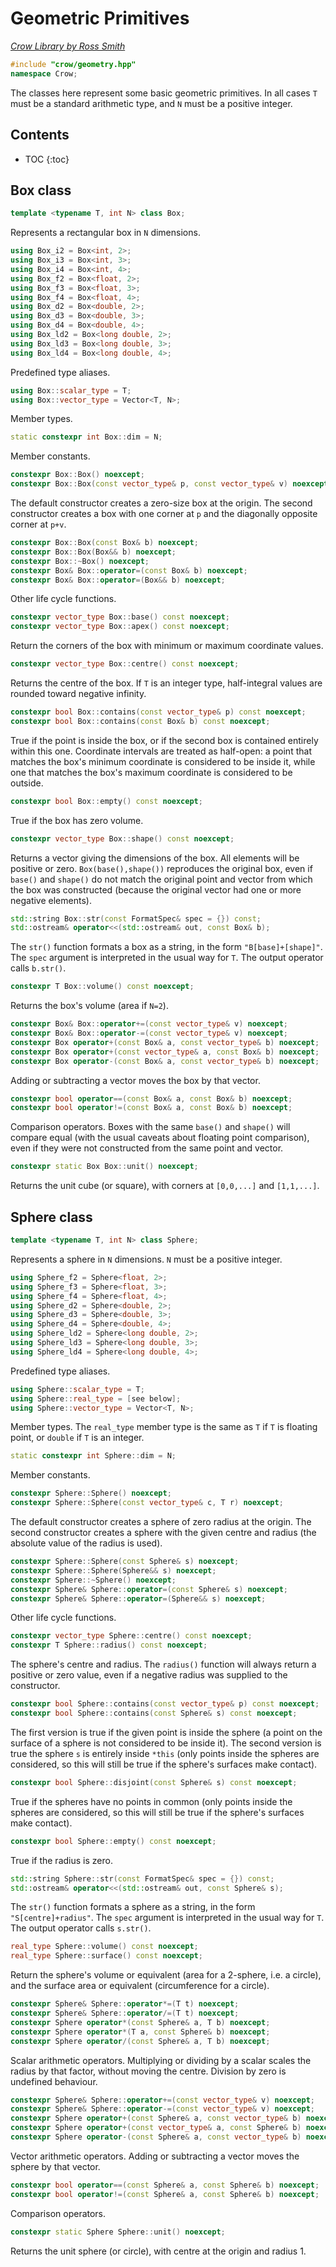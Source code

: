 # Geometric Primitives

_[Crow Library by Ross Smith](index.html)_

```c++
#include "crow/geometry.hpp"
namespace Crow;
```

The classes here represent some basic geometric primitives. In all cases `T`
must be a standard arithmetic type, and `N` must be a positive integer.

## Contents

* TOC
{:toc}

## Box class

```c++
template <typename T, int N> class Box;
```

Represents a rectangular box in `N` dimensions.

```c++
using Box_i2 = Box<int, 2>;
using Box_i3 = Box<int, 3>;
using Box_i4 = Box<int, 4>;
using Box_f2 = Box<float, 2>;
using Box_f3 = Box<float, 3>;
using Box_f4 = Box<float, 4>;
using Box_d2 = Box<double, 2>;
using Box_d3 = Box<double, 3>;
using Box_d4 = Box<double, 4>;
using Box_ld2 = Box<long double, 2>;
using Box_ld3 = Box<long double, 3>;
using Box_ld4 = Box<long double, 4>;
```

Predefined type aliases.

```c++
using Box::scalar_type = T;
using Box::vector_type = Vector<T, N>;
```

Member types.

```c++
static constexpr int Box::dim = N;
```

Member constants.

```c++
constexpr Box::Box() noexcept;
constexpr Box::Box(const vector_type& p, const vector_type& v) noexcept;
```

The default constructor creates a zero-size box at the origin. The second
constructor creates a box with one corner at `p` and the diagonally opposite
corner at `p+v`.

```c++
constexpr Box::Box(const Box& b) noexcept;
constexpr Box::Box(Box&& b) noexcept;
constexpr Box::~Box() noexcept;
constexpr Box& Box::operator=(const Box& b) noexcept;
constexpr Box& Box::operator=(Box&& b) noexcept;
```

Other life cycle functions.

```c++
constexpr vector_type Box::base() const noexcept;
constexpr vector_type Box::apex() const noexcept;
```

Return the corners of the box with minimum or maximum coordinate values.

```c++
constexpr vector_type Box::centre() const noexcept;
```

Returns the centre of the box. If `T` is an integer type, half-integral values
are rounded toward negative infinity.

```c++
constexpr bool Box::contains(const vector_type& p) const noexcept;
constexpr bool Box::contains(const Box& b) const noexcept;
```

True if the point is inside the box, or if the second box is contained
entirely within this one. Coordinate intervals are treated as half-open: a
point that matches the box's minimum coordinate is considered to be inside
it, while one that matches the box's maximum coordinate is considered to be
outside.

```c++
constexpr bool Box::empty() const noexcept;
```

True if the box has zero volume.

```c++
constexpr vector_type Box::shape() const noexcept;
```

Returns a vector giving the dimensions of the box. All elements will be
positive or zero. `Box(base(),shape())` reproduces the original box, even if
`base()` and `shape()` do not match the original point and vector from which
the box was constructed (because the original vector had one or more negative
elements).

```c++
std::string Box::str(const FormatSpec& spec = {}) const;
std::ostream& operator<<(std::ostream& out, const Box& b);
```

The `str()` function formats a box as a string, in the form
`"B[base]+[shape]"`. The `spec` argument is interpreted in the usual way for
`T`. The output operator calls `b.str()`.

```c++
constexpr T Box::volume() const noexcept;
```

Returns the box's volume (area if `N=2`).

```c++
constexpr Box& Box::operator+=(const vector_type& v) noexcept;
constexpr Box& Box::operator-=(const vector_type& v) noexcept;
constexpr Box operator+(const Box& a, const vector_type& b) noexcept;
constexpr Box operator+(const vector_type& a, const Box& b) noexcept;
constexpr Box operator-(const Box& a, const vector_type& b) noexcept;
```

Adding or subtracting a vector moves the box by that vector.

```c++
constexpr bool operator==(const Box& a, const Box& b) noexcept;
constexpr bool operator!=(const Box& a, const Box& b) noexcept;
```

Comparison operators. Boxes with the same `base()` and `shape()` will compare
equal (with the usual caveats about floating point comparison), even if they
were not constructed from the same point and vector.

```c++
constexpr static Box Box::unit() noexcept;
```

Returns the unit cube (or square), with corners at `[0,0,...]` and
`[1,1,...]`.

## Sphere class

```c++
template <typename T, int N> class Sphere;
```

Represents a sphere in `N` dimensions. `N` must be a positive integer.

```c++
using Sphere_f2 = Sphere<float, 2>;
using Sphere_f3 = Sphere<float, 3>;
using Sphere_f4 = Sphere<float, 4>;
using Sphere_d2 = Sphere<double, 2>;
using Sphere_d3 = Sphere<double, 3>;
using Sphere_d4 = Sphere<double, 4>;
using Sphere_ld2 = Sphere<long double, 2>;
using Sphere_ld3 = Sphere<long double, 3>;
using Sphere_ld4 = Sphere<long double, 4>;
```

Predefined type aliases.

```c++
using Sphere::scalar_type = T;
using Sphere::real_type = [see below];
using Sphere::vector_type = Vector<T, N>;
```

Member types. The `real_type` member type is the same as `T` if `T` is
floating point, or `double` if `T` is an integer.

```c++
static constexpr int Sphere::dim = N;
```

Member constants.

```c++
constexpr Sphere::Sphere() noexcept;
constexpr Sphere::Sphere(const vector_type& c, T r) noexcept;
```

The default constructor creates a sphere of zero radius at the origin. The
second constructor creates a sphere with the given centre and radius
(the absolute value of the radius is used).

```c++
constexpr Sphere::Sphere(const Sphere& s) noexcept;
constexpr Sphere::Sphere(Sphere&& s) noexcept;
constexpr Sphere::~Sphere() noexcept;
constexpr Sphere& Sphere::operator=(const Sphere& s) noexcept;
constexpr Sphere& Sphere::operator=(Sphere&& s) noexcept;
```

Other life cycle functions.

```c++
constexpr vector_type Sphere::centre() const noexcept;
constexpr T Sphere::radius() const noexcept;
```

The sphere's centre and radius. The `radius()` function will always return a
positive or zero value, even if a negative radius was supplied to the
constructor.

```c++
constexpr bool Sphere::contains(const vector_type& p) const noexcept;
constexpr bool Sphere::contains(const Sphere& s) const noexcept;
```

The first version is true if the given point is inside the sphere (a point on
the surface of a sphere is not considered to be inside it). The second
version is true the sphere `s` is entirely inside `*this` (only points inside
the spheres are considered, so this will still be true if the sphere's
surfaces make contact).

```c++
constexpr bool Sphere::disjoint(const Sphere& s) const noexcept;
```

True if the spheres have no points in common (only points inside the spheres
are considered, so this will still be true if the sphere's surfaces make
contact).

```c++
constexpr bool Sphere::empty() const noexcept;
```

True if the radius is zero.

```c++
std::string Sphere::str(const FormatSpec& spec = {}) const;
std::ostream& operator<<(std::ostream& out, const Sphere& s);
```

The `str()` function formats a sphere as a string, in the form
`"S[centre]+radius"`. The `spec` argument is interpreted in the usual way for
`T`. The output operator calls `s.str()`.

```c++
real_type Sphere::volume() const noexcept;
real_type Sphere::surface() const noexcept;
```

Return the sphere's volume or equivalent (area for a 2-sphere, i.e. a circle),
and the surface area or equivalent (circumference for a circle).

```c++
constexpr Sphere& Sphere::operator*=(T t) noexcept;
constexpr Sphere& Sphere::operator/=(T t) noexcept;
constexpr Sphere operator*(const Sphere& a, T b) noexcept;
constexpr Sphere operator*(T a, const Sphere& b) noexcept;
constexpr Sphere operator/(const Sphere& a, T b) noexcept;
```

Scalar arithmetic operators. Multiplying or dividing by a scalar scales the
radius by that factor, without moving the centre. Division by zero is
undefined behaviour.

```c++
constexpr Sphere& Sphere::operator+=(const vector_type& v) noexcept;
constexpr Sphere& Sphere::operator-=(const vector_type& v) noexcept;
constexpr Sphere operator+(const Sphere& a, const vector_type& b) noexcept;
constexpr Sphere operator+(const vector_type& a, const Sphere& b) noexcept;
constexpr Sphere operator-(const Sphere& a, const vector_type& b) noexcept;
```

Vector arithmetic operators. Adding or subtracting a vector moves the sphere
by that vector.

```c++
constexpr bool operator==(const Sphere& a, const Sphere& b) noexcept;
constexpr bool operator!=(const Sphere& a, const Sphere& b) noexcept;
```

Comparison operators.

```c++
constexpr static Sphere Sphere::unit() noexcept;
```

Returns the unit sphere (or circle), with centre at the origin and radius 1.
